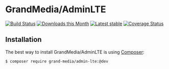 GrandMedia/AdminLTE
======

[![Build Status](https://travis-ci.org/GrandMedia/AdminLTE.svg?branch=master)](https://travis-ci.org/GrandMedia/AdminLTE)
[![Downloads this Month](https://img.shields.io/packagist/dm/grand-media/admin-lte.svg)](https://packagist.org/packages/grand-media/admin-lte)
[![Latest stable](https://img.shields.io/packagist/v/grand-media/admin-lte.svg)](https://packagist.org/packages/grand-media/admin-lte)
[![Coverage Status](https://coveralls.io/repos/github/GrandMedia/AdminLTE/badge.svg?branch=master)](https://coveralls.io/github/GrandMedia/AdminLTE?branch=master)

Installation
------------

The best way to install GrandMedia/AdminLTE is using  [Composer](http://getcomposer.org/):

```sh
$ composer require grand-media/admin-lte:@dev
```
